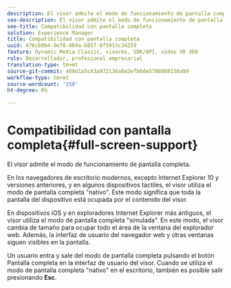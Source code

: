 ```yaml
---
description: El visor admite el modo de funcionamiento de pantalla completa.
seo-description: El visor admite el modo de funcionamiento de pantalla completa.
seo-title: Compatibilidad con pantalla completa
solution: Experience Manager
title: Compatibilidad con pantalla completa
uuid: 476cb9b4-9ef0-404a-b857-8f5913c34259
feature: Dynamic Media Classic, visores, SDK/API, vídeo VR 360
role: Desarrollador, profesional empresarial
translation-type: tm+mt
source-git-commit: 469d1a5c43a972116a8a2efb0de5708800130a99
workflow-type: tm+mt
source-wordcount: '159'
ht-degree: 0%

---
```



# Compatibilidad con pantalla completa{#full-screen-support}

El visor admite el modo de funcionamiento de pantalla completa.

En los navegadores de escritorio modernos, excepto Internet Explorer 10 y versiones anteriores, y en algunos dispositivos táctiles, el visor utiliza el modo de pantalla completa &quot;nativo&quot;. Este modo significa que toda la pantalla del dispositivo está ocupada por el contenido del visor.

En dispositivos iOS y en exploradores Internet Explorer más antiguos, el visor utiliza el modo de pantalla completa &quot;simulada&quot;. En este modo, el visor cambia de tamaño para ocupar todo el área de la ventana del explorador web. Además, la interfaz de usuario del navegador web y otras ventanas siguen visibles en la pantalla.

Un usuario entra y sale del modo de pantalla completa pulsando el botón Pantalla completa en la interfaz de usuario del visor. Cuando se utiliza el modo de pantalla completa &quot;nativo&quot; en el escritorio, también es posible salir presionando **Esc**.
